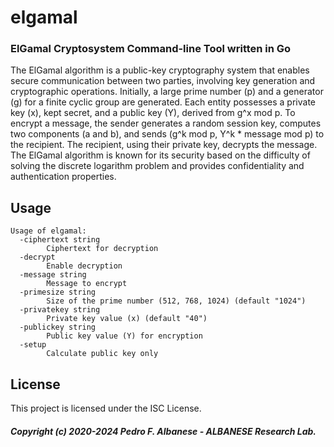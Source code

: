 # elgamal
### ElGamal Cryptosystem Command-line Tool written in Go
The ElGamal algorithm is a public-key cryptography system that enables secure communication between two parties, involving key generation and cryptographic operations. Initially, a large prime number (p) and a generator (g) for a finite cyclic group are generated. Each entity possesses a private key (x), kept secret, and a public key (Y), derived from g^x mod p. To encrypt a message, the sender generates a random session key, computes two components (a and b), and sends (g^k mod p, Y^k * message mod p) to the recipient. The recipient, using their private key, decrypts the message. The ElGamal algorithm is known for its security based on the difficulty of solving the discrete logarithm problem and provides confidentiality and authentication properties.

## Usage
```
Usage of elgamal:
  -ciphertext string
        Ciphertext for decryption
  -decrypt
        Enable decryption
  -message string
        Message to encrypt
  -primesize string
        Size of the prime number (512, 768, 1024) (default "1024")
  -privatekey string
        Private key value (x) (default "40")
  -publickey string
        Public key value (Y) for encryption
  -setup
        Calculate public key only
```

## License
This project is licensed under the ISC License.

##### Copyright (c) 2020-2024 Pedro F. Albanese - ALBANESE Research Lab.
